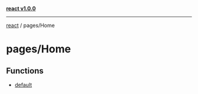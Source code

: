 [**react v1.0.0**](../../README.md)

***

[react](../../modules.md) / pages/Home

# pages/Home

## Functions

- [default](functions/default.md)
